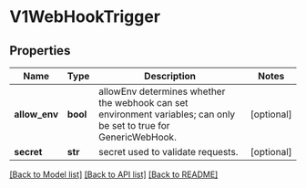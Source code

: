 # V1WebHookTrigger

## Properties
Name | Type | Description | Notes
------------ | ------------- | ------------- | -------------
**allow_env** | **bool** | allowEnv determines whether the webhook can set environment variables; can only be set to true for GenericWebHook. | [optional] 
**secret** | **str** | secret used to validate requests. | [optional] 

[[Back to Model list]](../README.md#documentation-for-models) [[Back to API list]](../README.md#documentation-for-api-endpoints) [[Back to README]](../README.md)


